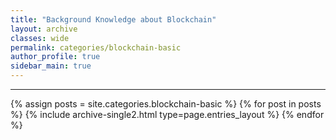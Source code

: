 ```yaml
---
title: "Background Knowledge about Blockchain"
layout: archive
classes: wide
permalink: categories/blockchain-basic
author_profile: true
sidebar_main: true
---
```



***

{% assign posts = site.categories.blockchain-basic %}
{% for post in posts %} {% include archive-single2.html type=page.entries_layout %} {% endfor %}
